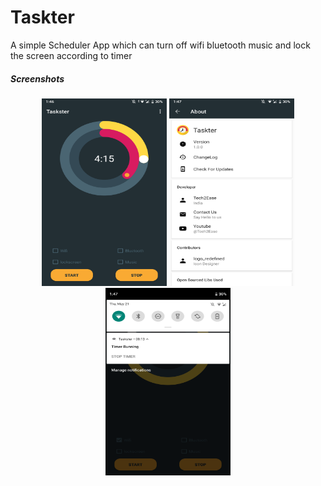 # Taskter
A simple Scheduler App which can turn off wifi bluetooth music and lock the screen according to timer
<h5>Screenshots</h5>

<div align="center">
    <img src="/2.png" width="200px" height="300px"</img> 
     <img src="/3.png"width="200px" height="300px"</img>
     <img src="/1.png" width="200px" height="300px"</img>
</div>


